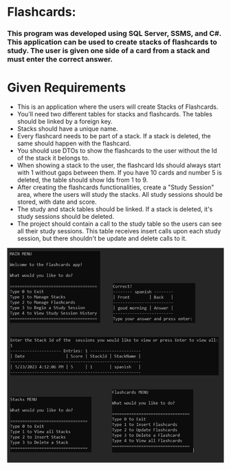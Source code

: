 # Flashcards:

### This program was developed using SQL Server, SSMS, and C#. This application can be used to create stacks of flashcards to study. The user is given one side of a card from a stack and must enter the correct answer.

# Given Requirements

* This is an application where the users will create Stacks of Flashcards.
* You'll need two different tables for stacks and flashcards. The tables should be linked by a foreign key.
* Stacks should have a unique name.
* Every flashcard needs to be part of a stack. If a stack is deleted, the same should happen with the flashcard.
* You should use DTOs to show the flashcards to the user without the Id of the stack it belongs to.
* When showing a stack to the user, the flashcard Ids should always start with 1 without gaps between them. If you have 10 cards and number 5 is deleted, the table should show Ids from 1 to 9.
* After creating the flashcards functionalities, create a "Study Session" area, where the users will study the stacks. All study sessions should be stored, with date and score.
* The study and stack tables should be linked. If a stack is deleted, it's study sessions should be deleted.
* The project should contain a call to the study table so the users can see all their study sessions. This table receives insert calls upon each study session, but there shouldn't be update and delete calls to it.

![](ReadMeImages/readme2.PNG)

